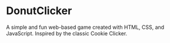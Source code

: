 # DonutClicker
A simple and fun web-based game created with HTML, CSS, and JavaScript. Inspired by the classic Cookie Clicker.

